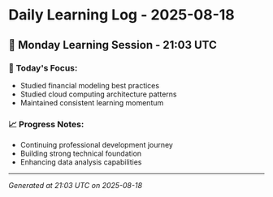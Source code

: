 # Daily Learning Log - 2025-08-18

## 📅 Monday Learning Session - 21:03 UTC

### 🎯 Today's Focus:
- Studied financial modeling best practices
- Studied cloud computing architecture patterns
- Maintained consistent learning momentum

### 📈 Progress Notes:
- Continuing professional development journey
- Building strong technical foundation
- Enhancing data analysis capabilities

---
*Generated at 21:03 UTC on 2025-08-18*
